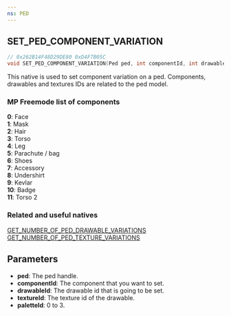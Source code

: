 ```yaml
---
ns: PED
---
```

## SET_PED_COMPONENT_VARIATION

```c
// 0x262B14F48D29DE80 0xD4F7B05C
void SET_PED_COMPONENT_VARIATION(Ped ped, int componentId, int drawableId, int textureId, int paletteId);
```

This native is used to set component variation on a ped. Components, drawables and textures IDs are related to the ped model. 

### MP Freemode list of components
**0**: Face  
**1**: Mask  
**2**: Hair  
**3**: Torso  
**4**: Leg  
**5**: Parachute / bag  
**6**: Shoes  
**7**: Accessory  
**8**: Undershirt  
**9**: Kevlar  
**10**: Badge  
**11**: Torso 2  

### Related and useful natives
[GET_NUMBER_OF_PED_DRAWABLE_VARIATIONS](#_0x27561561732A7842)  
[GET_NUMBER_OF_PED_TEXTURE_VARIATIONS](#_0x8F7156A3142A6BAD)  

## Parameters
* **ped**: The ped handle.
* **componentId**: The component that you want to set.
* **drawableId**: The drawable id that is going to be set.
* **textureId**: The texture id of the drawable.
* **paletteId**: 0 to 3.
